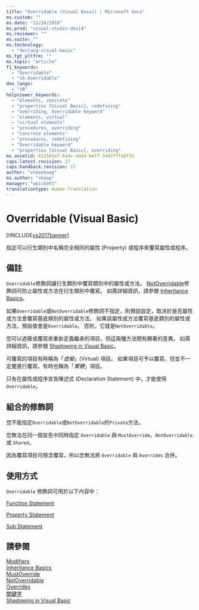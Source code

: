 ```yaml
---
title: "Overridable (Visual Basic) | Microsoft Docs"
ms.custom: ""
ms.date: "11/24/2016"
ms.prod: "visual-studio-dev14"
ms.reviewer: ""
ms.suite: ""
ms.technology: 
  - "devlang-visual-basic"
ms.tgt_pltfrm: ""
ms.topic: "article"
f1_keywords: 
  - "Overridable"
  - "vb.Overridable"
dev_langs: 
  - "VB"
helpviewer_keywords: 
  - "elements, concrete"
  - "properties [Visual Basic], redefining"
  - "overriding, Overridable keyword"
  - "elements, virtual"
  - "virtual elements"
  - "procedures, overriding"
  - "concrete elements"
  - "procedures, redefining"
  - "Overridable keyword"
  - "properties [Visual Basic], overriding"
ms.assetid: 612581e7-8a4c-4a5d-beff-3402fffa6f35
caps.latest.revision: 17
caps.handback.revision: 17
author: "stevehoag"
ms.author: "shoag"
manager: "wpickett"
translationtype: Human Translation
---
```

# Overridable (Visual Basic)
[!INCLUDE[vs2017banner](../../../csharp/includes/vs2017banner.md)]

指定可以衍生類別中名稱完全相同的屬性 \(Property\) 或程序來覆寫屬性或程序。  
  
## 備註  
 `Overridable`修飾詞讓衍生類別中覆寫類別中的屬性或方法。  [NotOverridable](../../../visual-basic/language-reference/modifiers/notoverridable.md)修飾詞可防止屬性或方法在衍生類別中覆寫。  如需詳細資訊，請參閱 [Inheritance Basics](../../../visual-basic/programming-guide/language-features/objects-and-classes/inheritance-basics.md)。  
  
 如果`Overridable`或`NotOverridable`修飾詞不指定，則預設設定，取決於是否屬性或方法會覆寫基底類別的屬性或方法。  如果該屬性或方法覆寫基底類別的屬性或方法，預設值會是`Overridable`。 否則，它就是`NotOverridable`。  
  
 您可以遮蔽或覆寫來重新定義繼承的項目，但這兩種方法間有顯著的差異。  如需詳細資訊，請參閱 [Shadowing in Visual Basic](../../../visual-basic/programming-guide/language-features/declared-elements/shadowing.md)。  
  
 可覆寫的項目有時稱為「*虛擬*」\(Virtual\) 項目。  如果項目可予以覆寫，但並不一定要進行覆寫，有時也稱為「*實體*」項目。  
  
 只有在屬性或程序宣告陳述式 \(Declaration Statement\) 中，才能使用 `Overridable`。  
  
## 組合的修飾詞  
 您不能指定`Overridable`或`NotOverridable`的`Private`方法。  
  
 您無法在同一個宣告中同時指定 `Overridable` 與 `MustOverride`、`NotOverridable` 或 `Shared`。  
  
 因為覆寫項目可隱含覆寫，所以您無法將 `Overridable` 與 `Overrides` 合併。  
  
## 使用方式  
 `Overridable` 修飾詞可用於以下內容中：  
  
 [Function Statement](../../../visual-basic/language-reference/statements/function-statement.md)  
  
 [Property Statement](../../../visual-basic/language-reference/statements/property-statement.md)  
  
 [Sub Statement](../../../visual-basic/language-reference/statements/sub-statement.md)  
  
## 請參閱  
 [Modifiers](../../../visual-basic/language-reference/modifiers/index.md)   
 [Inheritance Basics](../../../visual-basic/programming-guide/language-features/objects-and-classes/inheritance-basics.md)   
 [MustOverride](../../../visual-basic/language-reference/modifiers/mustoverride.md)   
 [NotOverridable](../../../visual-basic/language-reference/modifiers/notoverridable.md)   
 [Overrides](../../../visual-basic/language-reference/modifiers/overrides.md)   
 [關鍵字](../../../visual-basic/language-reference/keywords/index.md)   
 [Shadowing in Visual Basic](../../../visual-basic/programming-guide/language-features/declared-elements/shadowing.md)